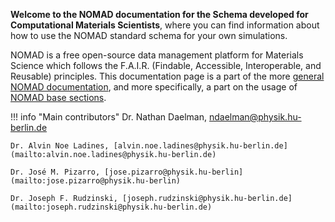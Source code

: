 
<!-- This is the force-directed graph using Cytoscape
    <div id="cy"></div>
-->

**Welcome to the NOMAD documentation for the Schema developed for Computational Materials Scientists**, where you can find information about how to use the NOMAD standard schema for your own simulations.

NOMAD is a free open-source data management platform for Materials Science which follows the F.A.I.R. (Findable, Accessible, Interoperable, and Reusable) principles. This documentation page is a part of the more [general NOMAD documentation](https://nomad-lab.eu/prod/v1/staging/docs/), and more specifically, a part on the usage of [NOMAD base sections](https://nomad-lab.eu/prod/v1/staging/docs/howto/customization/base_sections.html).



!!! info "Main contributors"
    Dr. Nathan Daelman, [ndaelman@physik.hu-berlin.de](mailto:ndaelman@physik.hu-berlin.de)

    Dr. Alvin Noe Ladines, [alvin.noe.ladines@physik.hu-berlin.de](mailto:alvin.noe.ladines@physik.hu-berlin.de)

    Dr. José M. Pizarro, [jose.pizarro@physik.hu-berlin](mailto:jose.pizarro@physik.hu-berlin)

    Dr. Joseph F. Rudzinski, [joseph.rudzinski@physik.hu-berlin.de](mailto:joseph.rudzinski@physik.hu-berlin.de)